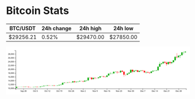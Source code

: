 # Bitcoin Stats

BTC/USDT|24h change|24h high|24h low|
|---|---|---|---|
|$29256.21|0.52%|$29470.00|$27850.00|

<img src="./chart.svg">
